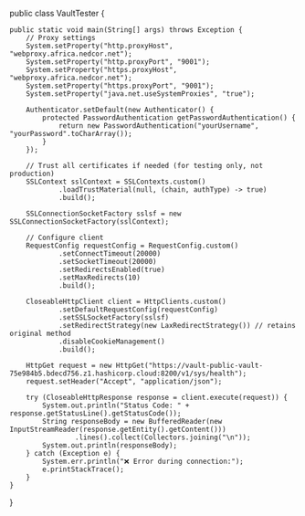 public class VaultTester {

    public static void main(String[] args) throws Exception {
        // Proxy settings
        System.setProperty("http.proxyHost", "webproxy.africa.nedcor.net");
        System.setProperty("http.proxyPort", "9001");
        System.setProperty("https.proxyHost", "webproxy.africa.nedcor.net");
        System.setProperty("https.proxyPort", "9001");
        System.setProperty("java.net.useSystemProxies", "true");

        Authenticator.setDefault(new Authenticator() {
            protected PasswordAuthentication getPasswordAuthentication() {
                return new PasswordAuthentication("yourUsername", "yourPassword".toCharArray());
            }
        });

        // Trust all certificates if needed (for testing only, not production)
        SSLContext sslContext = SSLContexts.custom()
                .loadTrustMaterial(null, (chain, authType) -> true)
                .build();

        SSLConnectionSocketFactory sslsf = new SSLConnectionSocketFactory(sslContext);

        // Configure client
        RequestConfig requestConfig = RequestConfig.custom()
                .setConnectTimeout(20000)
                .setSocketTimeout(20000)
                .setRedirectsEnabled(true)
                .setMaxRedirects(10)
                .build();

        CloseableHttpClient client = HttpClients.custom()
                .setDefaultRequestConfig(requestConfig)
                .setSSLSocketFactory(sslsf)
                .setRedirectStrategy(new LaxRedirectStrategy()) // retains original method
                .disableCookieManagement()
                .build();

        HttpGet request = new HttpGet("https://vault-public-vault-75e984b5.bdecd756.z1.hashicorp.cloud:8200/v1/sys/health");
        request.setHeader("Accept", "application/json");

        try (CloseableHttpResponse response = client.execute(request)) {
            System.out.println("Status Code: " + response.getStatusLine().getStatusCode());
            String responseBody = new BufferedReader(new InputStreamReader(response.getEntity().getContent()))
                    .lines().collect(Collectors.joining("\n"));
            System.out.println(responseBody);
        } catch (Exception e) {
            System.err.println("❌ Error during connection:");
            e.printStackTrace();
        }
    }
}
